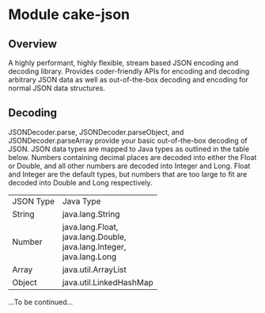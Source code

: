 # Module cake-json

## Overview
A highly performant, highly flexible, stream based JSON encoding and decoding library. Provides coder-friendly APIs for
encoding and decoding arbitrary JSON data as well as out-of-the-box decoding and encoding for normal JSON data structures.

## Decoding
JSONDecoder.parse, JSONDecoder.parseObject, and JSONDecoder.parseArray provide your basic out-of-the-box decoding of JSON.
JSON data types are mapped to Java types as outlined in the table below. Numbers containing decimal places are decoded into either
the Float or Double, and all other numbers are decoded into Integer and Long. Float and Integer are the default types, but
numbers that are too large to fit are decoded into Double and Long respectively.

<table>
    <tr>
        <td>JSON Type</td>
        <td>Java Type</td>
    </tr>
    <tr>
        <td>String</td>
        <td>java.lang.String</td>
    </tr>
    <tr>
        <td>Number</td>
        <td>java.lang.Float,<br/>java.lang.Double,<br/>java.lang.Integer,<br/>java.lang.Long</td>
    </tr>
    <tr>
        <td>Array</td>
        <td>java.util.ArrayList</td>
    </tr>
    <tr>
        <td>Object</td>
        <td>java.util.LinkedHashMap</td>
    </tr>
</table>


...To be continued...

